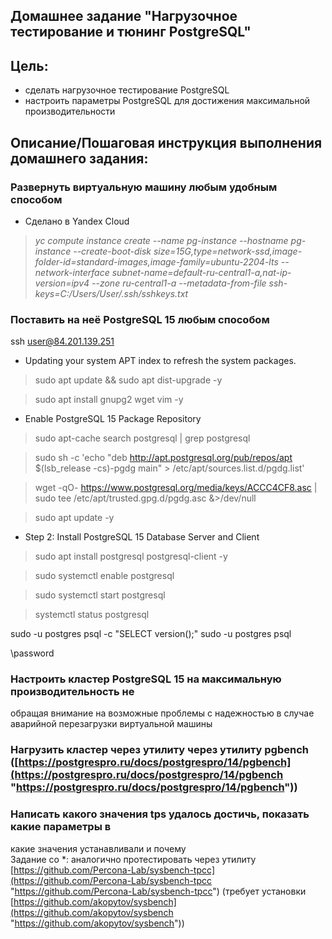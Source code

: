 ## Домашнее задание "Нагрузочное тестирование и тюнинг PostgreSQL"

## Цель:

-   сделать нагрузочное тестирование PostgreSQL
-   настроить параметры PostgreSQL для достижения максимальной производительности

  
## Описание/Пошаговая инструкция выполнения домашнего задания:

### Развернуть виртуальную машину любым удобным способом  

- Сделано в Yandex Cloud

>_yc compute instance create --name pg-instance --hostname pg-instance --create-boot-disk size=15G,type=network-ssd,image-folder-id=standard-images,image-family=ubuntu-2204-lts --network-interface subnet-name=default-ru-central1-a,nat-ip-version=ipv4 --zone ru-central1-a --metadata-from-file ssh-keys=C:/Users/User/.ssh/sshkeys.txt_

### Поставить на неё PostgreSQL 15 любым способом  
ssh user@84.201.139.251
- Updating your system APT index to refresh the system packages. 

> sudo apt update && sudo apt dist-upgrade -y

> sudo apt install gnupg2 wget vim -y

- Enable PostgreSQL 15 Package Repository

> sudo apt-cache search postgresql | grep postgresql

> sudo sh -c 'echo "deb http://apt.postgresql.org/pub/repos/apt $(lsb_release -cs)-pgdg main" > /etc/apt/sources.list.d/pgdg.list'

> wget -qO- https://www.postgresql.org/media/keys/ACCC4CF8.asc | sudo tee /etc/apt/trusted.gpg.d/pgdg.asc &>/dev/null

> sudo apt update -y

- Step 2: Install PostgreSQL 15 Database Server and Client

> sudo apt install postgresql postgresql-client -y

> sudo systemctl enable postgresql

> sudo systemctl start postgresql

> systemctl status postgresql

sudo -u postgres psql -c "SELECT version();"
sudo -u postgres psql

\password

### Настроить кластер PostgreSQL 15 на максимальную производительность не  
обращая внимание на возможные проблемы с надежностью в случае  
аварийной перезагрузки виртуальной машины  


### Нагрузить кластер через утилиту через утилиту pgbench ([https://postgrespro.ru/docs/postgrespro/14/pgbench](https://postgrespro.ru/docs/postgrespro/14/pgbench "https://postgrespro.ru/docs/postgrespro/14/pgbench"))  


### Написать какого значения tps удалось достичь, показать какие параметры в  
какие значения устанавливали и почему  
Задание со *: аналогично протестировать через утилиту  [https://github.com/Percona-Lab/sysbench-tpcc](https://github.com/Percona-Lab/sysbench-tpcc "https://github.com/Percona-Lab/sysbench-tpcc")  (требует установки  
[https://github.com/akopytov/sysbench](https://github.com/akopytov/sysbench "https://github.com/akopytov/sysbench"))



<!--stackedit_data:
eyJoaXN0b3J5IjpbNDQ5Mjc0ODIsLTE0OTQxMzAxNzcsLTEwMD
g4MTUyNjVdfQ==
-->